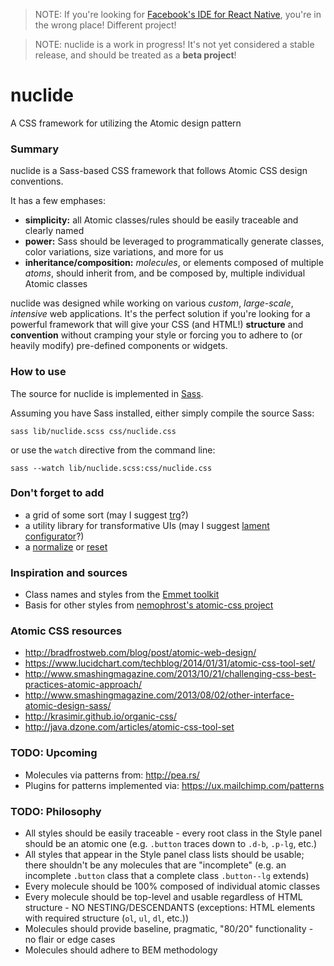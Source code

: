 > NOTE: If you're looking for [Facebook's IDE for React Native](http://nuclide.io/),
you're in the wrong place! Different project!

> NOTE: nuclide is a work in progress! It's not yet considered a stable release,
and should be treated as a **beta project**!

# nuclide

A CSS framework for utilizing the Atomic design pattern

### Summary

nuclide is a Sass-based CSS framework that follows Atomic CSS design conventions.

It has a few emphases:

- **simplicity:** all Atomic classes/rules should be easily traceable and clearly named
- **power:** Sass should be leveraged to programmatically generate classes, color variations, size variations, and more for us
- **inheritance/composition:** *molecules*, or elements composed of multiple *atoms*, should inherit from, and be composed by, multiple individual Atomic classes

nuclide was designed while working on various *custom*, *large-scale*, *intensive*
web applications. It's the perfect solution if you're looking for a powerful framework
that will give your CSS (and HTML!) **structure** and **convention** without cramping your style or forcing
you to adhere to (or heavily modify) pre-defined components or widgets.

### How to use

The source for nuclide is implemented in [Sass](http://sass-lang.com/).

Assuming you have Sass installed, either simply compile the source Sass:

```
sass lib/nuclide.scss css/nuclide.css
```

or use the `watch` directive from the command line:

```
sass --watch lib/nuclide.scss:css/nuclide.css
```

### Don't forget to add

- a grid of some sort (may I suggest [trg](https://github.com/jkymarsh/tiny-responsive-grid)?)
- a utility library for transformative UIs (may I suggest [lament configurator](https://github.com/jkymarsh/lament-configurator)?)
- a [normalize](http://necolas.github.io/normalize.css/) or [reset](http://meyerweb.com/eric/tools/css/reset/)

### Inspiration and sources

- Class names and styles from the [Emmet toolkit](http://docs.emmet.io/cheat-sheet/)
- Basis for other styles from [nemophrost's atomic-css project](https://github.com/nemophrost/atomic-css)

### Atomic CSS resources

- http://bradfrostweb.com/blog/post/atomic-web-design/
- https://www.lucidchart.com/techblog/2014/01/31/atomic-css-tool-set/
- http://www.smashingmagazine.com/2013/10/21/challenging-css-best-practices-atomic-approach/
- http://www.smashingmagazine.com/2013/08/02/other-interface-atomic-design-sass/
- http://krasimir.github.io/organic-css/
- http://java.dzone.com/articles/atomic-css-tool-set

### TODO: Upcoming

- Molecules via patterns from: http://pea.rs/
- Plugins for patterns implemented via: https://ux.mailchimp.com/patterns

### TODO: Philosophy

- All styles should be easily traceable - every root class in the Style panel should be an atomic one (e.g. `.button` traces down to `.d-b`, `.p-lg`, etc.)
- All styles that appear in the Style panel class lists should be usable; there shouldn't be any molecules
that are "incomplete" (e.g. an incomplete `.button` class that a complete class `.button--lg` extends)
- Every molecule should be 100% composed of individual atomic classes
- Every molecule should be top-level and usable regardless of HTML structure - NO NESTING/DESCENDANTS (exceptions: HTML elements with required structure (`ol`, `ul`, `dl`, etc.))
- Molecules should provide baseline, pragmatic, "80/20" functionality - no flair or edge cases
- Molecules should adhere to BEM methodology
